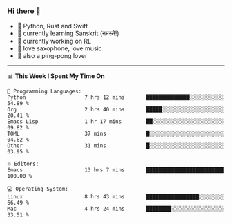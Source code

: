 ### Hi there 👋

- 📙 Python, Rust and Swift
- 🌱 currently learning Sanskrit (नमस्ते!)
- 🔭 currently working on RL
- 🎷 love saxophone, love music
- 🏓 also a ping-pong lover

<!--
**ZiqinGong/ZiqinGong** is a ✨ _special_ ✨ repository because its `README.md` (this file) appears on your GitHub profile.

Here are some ideas to get you started:

- 🔭 I’m currently working on ...
- 🌱 I’m currently learning ...
- 👯 I’m looking to collaborate on ...
- 🤔 I’m looking for help with ...
- 💬 Ask me about ...
- 📫 gongzq0301@sjtu.edu.cn
- 😄 Pronouns: ...
- ⚡ Fun fact: ...
-->

---

<!--START_SECTION:waka-->
📊 **This Week I Spent My Time On** 

```text
💬 Programming Languages: 
Python                   7 hrs 12 mins       ██████████████░░░░░░░░░░░   54.89 % 
Org                      2 hrs 40 mins       █████░░░░░░░░░░░░░░░░░░░░   20.41 % 
Emacs Lisp               1 hr 17 mins        ██░░░░░░░░░░░░░░░░░░░░░░░   09.82 % 
TOML                     37 mins             █░░░░░░░░░░░░░░░░░░░░░░░░   04.82 % 
Other                    31 mins             █░░░░░░░░░░░░░░░░░░░░░░░░   03.95 % 

🔥 Editors: 
Emacs                    13 hrs 7 mins       █████████████████████████   100.00 % 

💻 Operating System: 
Linux                    8 hrs 43 mins       █████████████████░░░░░░░░   66.49 % 
Mac                      4 hrs 24 mins       ████████░░░░░░░░░░░░░░░░░   33.51 % 
```


<!--END_SECTION:waka-->
